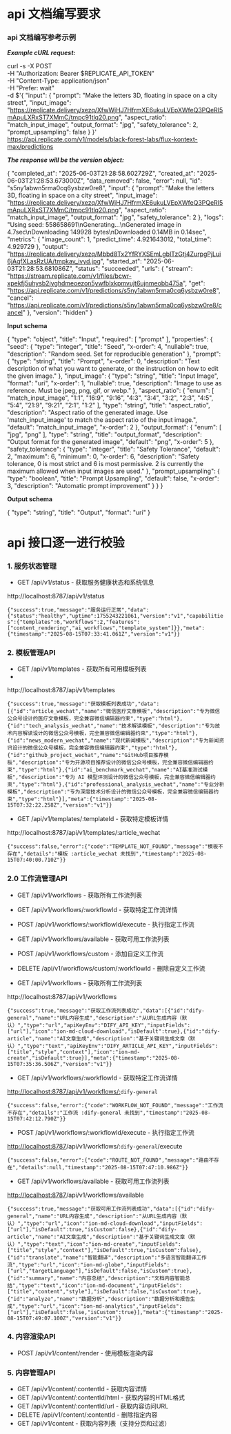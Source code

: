 # api 文档编写要求
### **api 文档编写参考示例**

***Example cURL request:***

curl -s -X POST \
-H "Authorization: Bearer $REPLICATE_API_TOKEN" \
-H "Content-Type: application/json" \
-H "Prefer: wait" \
-d $'{
"input": {
"prompt": "Make the letters 3D, floating in space on a city street",
"input_image": "https://replicate.delivery/xezq/XfwWjHJ7HfrmXE6ukuLVEpXWfeQ3PQeRI5mApuLXRxST7XMmC/tmpc91tlq20.png",
"aspect_ratio": "match_input_image",
"output_format": "jpg",
"safety_tolerance": 2,
"prompt_upsampling": false
}
}' \
https://api.replicate.com/v1/models/black-forest-labs/flux-kontext-max/predictions

***The response will be the version object:***

{
"completed_at": "2025-06-03T21:28:58.602729Z",
"created_at": "2025-06-03T21:28:53.673000Z",
"data_removed": false,
"error": null,
"id": "s5ny1abwn5rma0cq6ysbzw0re8",
"input": {
"prompt": "Make the letters 3D, floating in space on a city street",
"input_image": "https://replicate.delivery/xezq/XfwWjHJ7HfrmXE6ukuLVEpXWfeQ3PQeRI5mApuLXRxST7XMmC/tmpc91tlq20.png",
"aspect_ratio": "match_input_image",
"output_format": "jpg",
"safety_tolerance": 2
},
"logs": "Using seed: 558658691\nGenerating...\nGenerated image in 4.7sec\nDownloading 149928 bytes\nDownloaded 0.14MB in 0.14sec",
"metrics": {
"image_count": 1,
"predict_time": 4.921643012,
"total_time": 4.929729
},
"output": "https://replicate.delivery/xezq/Mbbd8Tx2YfRYXSEmLgblTzGtj4ZurpgPjLui6jAqfXLasRzUA/tmpkav_ivyd.jpg",
"started_at": "2025-06-03T21:28:53.681086Z",
"status": "succeeded",
"urls": {
"stream": "https://stream.replicate.com/v1/files/bcwr-xpekfj5uhysb2iyghdmeoezon5ywfblxkpmvujt6ujnmeobb475a",
"get": "https://api.replicate.com/v1/predictions/s5ny1abwn5rma0cq6ysbzw0re8",
"cancel": "https://api.replicate.com/v1/predictions/s5ny1abwn5rma0cq6ysbzw0re8/cancel"
},
"version": "hidden"
}

**Input schema**

{
"type": "object",
"title": "Input",
"required": [
"prompt"
],
"properties": {
"seed": {
"type": "integer",
"title": "Seed",
"x-order": 4,
"nullable": true,
"description": "Random seed. Set for reproducible generation"
},
"prompt": {
"type": "string",
"title": "Prompt",
"x-order": 0,
"description": "Text description of what you want to generate, or the instruction on how to edit the given image."
},
"input_image": {
"type": "string",
"title": "Input Image",
"format": "uri",
"x-order": 1,
"nullable": true,
"description": "Image to use as reference. Must be jpeg, png, gif, or webp."
},
"aspect_ratio": {
"enum": [
"match_input_image",
"1:1",
"16:9",
"9:16",
"4:3",
"3:4",
"3:2",
"2:3",
"4:5",
"5:4",
"21:9",
"9:21",
"2:1",
"1:2"
],
"type": "string",
"title": "aspect_ratio",
"description": "Aspect ratio of the generated image. Use 'match_input_image' to match the aspect ratio of the input image.",
"default": "match_input_image",
"x-order": 2
},
"output_format": {
"enum": [
"jpg",
"png"
],
"type": "string",
"title": "output_format",
"description": "Output format for the generated image",
"default": "png",
"x-order": 5
},
"safety_tolerance": {
"type": "integer",
"title": "Safety Tolerance",
"default": 2,
"maximum": 6,
"minimum": 0,
"x-order": 6,
"description": "Safety tolerance, 0 is most strict and 6 is most permissive. 2 is currently the maximum allowed when input images are used."
},
"prompt_upsampling": {
"type": "boolean",
"title": "Prompt Upsampling",
"default": false,
"x-order": 3,
"description": "Automatic prompt improvement"
}
}
}

**Output schema**

{
"type": "string",
"title": "Output",
"format": "uri"
}



# api 接口逐一进行校验


### 1. 服务状态管理

- GET /api/v1/status - 获取服务健康状态和系统信息

http://localhost:8787/api/v1/status

`{"success":true,"message":"服务运行正常","data":{"status":"healthy","uptime":1755243221061,"version":"v1","capabilities":{"templates":6,"workflows":2,"features":["content_rendering","ai_workflows","template_system"]}},"meta":{"timestamp":"2025-08-15T07:33:41.061Z","version":"v1"}}`

### 

### 2. 模板管理API

- GET /api/v1/templates - 获取所有可用模板列表
- 

http://localhost:8787/api/v1/templates

`{"success":true,"message":"获取模板列表成功","data":[{"id":"article_wechat","name":"微信医疗文章模板","description":"专为微信公众号设计的医疗文章模板，完全兼容微信编辑器约束","type":"html"},{"id":"tech_analysis_wechat","name":"技术解读模板","description":"专为技术内容解读设计的微信公众号模板，完全兼容微信编辑器约束","type":"html"},{"id":"news_modern_wechat","name":"现代新闻模板","description":"专为新闻资讯设计的微信公众号模板，完全兼容微信编辑器约束","type":"html"},{"id":"github_project_wechat","name":"GitHub项目推荐模板","description":"专为开源项目推荐设计的微信公众号模板，完全兼容微信编辑器约束","type":"html"},{"id":"ai_benchmark_wechat","name":"AI基准测试模板","description":"专为 AI 模型评测设计的微信公众号模板，完全兼容微信编辑器约束","type":"html"},{"id":"professional_analysis_wechat","name":"专业分析模板","description":"专为深度技术分析设计的微信公众号模板，完全兼容微信编辑器约束","type":"html"}],"meta":{"timestamp":"2025-08-15T07:32:22.258Z","version":"v1"}}`

- GET /api/v1/templates/:templateId - 获取特定模板详情

http://localhost:8787/api/v1/templates/:article_wechat

`{"success":false,"error":{"code":"TEMPLATE_NOT_FOUND","message":"模板不存在","details":"模板 :article_wechat 未找到","timestamp":"2025-08-15T07:40:00.710Z"}}`

### 2.0 工作流管理API

- GET /api/v1/workflows - 获取所有工作流列表
- GET /api/v1/workflows/:workflowId - 获取特定工作流详情
- POST /api/v1/workflows/:workflowId/execute - 执行指定工作流
- GET /api/v1/workflows/available - 获取可用工作流列表
- POST /api/v1/workflows/custom - 添加自定义工作流
- DELETE /api/v1/workflows/custom/:workflowId - 删除自定义工作流

- GET /api/v1/workflows - 获取所有工作流列表

http://localhost:8787/api/v1/workflows

`{"success":true,"message":"获取工作流列表成功","data":[{"id":"dify-general","name":"URL内容生成","description":"从URL生成内容（默认）","type":"url","apiKeyEnv":"DIFY_API_KEY","inputFields":["url"],"icon":"ion-md-cloud-download","isDefault":true},{"id":"dify-article","name":"AI文章生成","description":"基于关键词生成文章（默认）","type":"text","apiKeyEnv":"DIFY_ARTICLE_API_KEY","inputFields":["title","style","context"],"icon":"ion-md-create","isDefault":true}],"meta":{"timestamp":"2025-08-15T07:35:36.506Z","version":"v1"}}`

- GET /api/v1/workflows/:workflowId - 获取特定工作流详情

[http://localhost:8787/api/v1/workflows/:](http://localhost:8787/api/v1/workflows/:workflowId)`dify-general`

`{"success":false,"error":{"code":"WORKFLOW_NOT_FOUND","message":"工作流不存在","details":"工作流 :dify-general 未找到","timestamp":"2025-08-15T07:42:12.790Z"}}`

- POST /api/v1/workflows/:workflowId/execute - 执行指定工作流

[http://localhost:8787](http://localhost:8787/api/v1/workflows/:workflowId)/api/v1/workflows/:`dify-general`/execute

`{"success":false,"error":{"code":"ROUTE_NOT_FOUND","message":"路由不存在","details":null,"timestamp":"2025-08-15T07:47:10.986Z"}}`

- GET /api/v1/workflows/available - 获取可用工作流列表

[http://localhost:8787](http://localhost:8787/api/v1/workflows/:workflowId)/api/v1/workflows/available

`{"success":true,"message":"获取可用工作流列表成功","data":[{"id":"dify-general","name":"URL内容生成","description":"从URL生成内容（默认）","type":"url","icon":"ion-md-cloud-download","inputFields":["url"],"isDefault":true,"isCustom":false},{"id":"dify-article","name":"AI文章生成","description":"基于关键词生成文章（默认）","type":"text","icon":"ion-md-create","inputFields":["title","style","context"],"isDefault":true,"isCustom":false},{"id":"translate","name":"智能翻译","description":"多语言智能翻译工作流","type":"url","icon":"ion-md-globe","inputFields":["url","targetLanguage"],"isDefault":false,"isCustom":true},{"id":"summary","name":"内容总结","description":"文档内容智能总结","type":"text","icon":"ion-md-document","inputFields":["title","content","style"],"isDefault":false,"isCustom":true},{"id":"analyze","name":"数据分析","description":"数据分析和报告生成","type":"url","icon":"ion-md-analytics","inputFields":["url"],"isDefault":false,"isCustom":true}],"meta":{"timestamp":"2025-08-15T07:49:07.100Z","version":"v1"}}`

### 4. 内容渲染API

- POST /api/v1/content/render - 使用模板渲染内容

### 5. 内容管理API

- GET /api/v1/content/:contentId - 获取内容详情
- GET /api/v1/content/:contentId/html - 获取内容的HTML格式
- GET /api/v1/content/:contentId/url - 获取内容访问URL
- DELETE /api/v1/content/:contentId - 删除指定内容
- GET /api/v1/content - 获取内容列表（支持分页和过滤）
